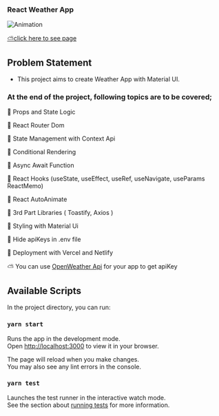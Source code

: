 ### React Weather App

![Animation](https://user-images.githubusercontent.com/99739515/188310727-0f779e0e-00dd-4f5a-b06a-80fb16a81454.gif)


[⛅click here to see page](https://react-weather-app-sigma-silk.vercel.app)


## Problem Statement

- This project aims to create Weather App with Material UI.


### At the end of the project, following topics are to be covered;

📌 Props and State Logic

📌 React Router Dom

📌 State Management with Context Api

📌 Conditional Rendering

📌 Async Await Function

📌 React Hooks (useState, useEffect, useRef, useNavigate, useParams ReactMemo)

📌 React AutoAnimate

📌 3rd Part Libraries ( Toastify, Axios )

📌 Styling with Material Ui

📌 Hide apiKeys in .env file

📌 Deployment with Vercel and Netlify

⛅ You can use [OpenWeather Api](https://openweathermap.org/) for your app to get apiKey

## Available Scripts

In the project directory, you can run:

### `yarn start`

Runs the app in the development mode.\
Open [http://localhost:3000](http://localhost:3000) to view it in your browser.

The page will reload when you make changes.\
You may also see any lint errors in the console.

### `yarn test`

Launches the test runner in the interactive watch mode.\
See the section about [running tests](https://facebook.github.io/create-react-app/docs/running-tests) for more information.
